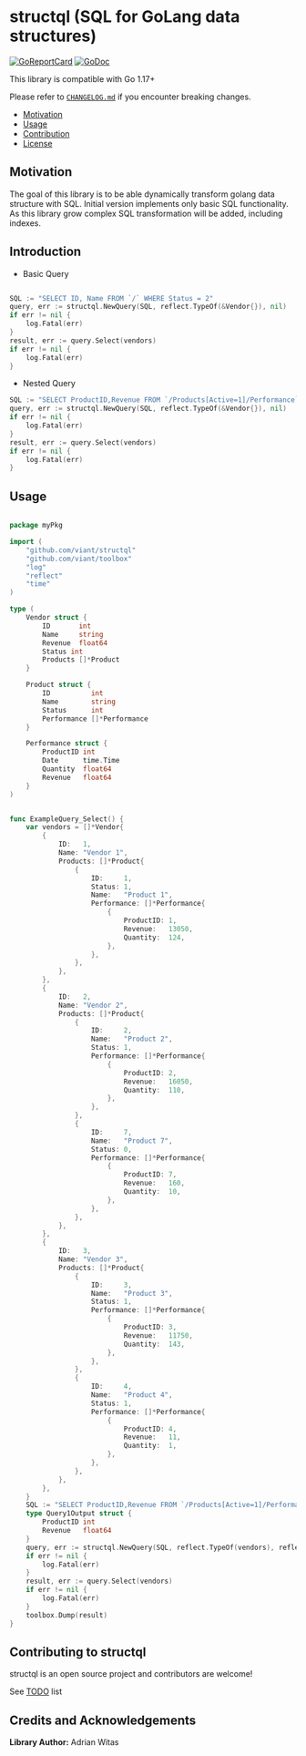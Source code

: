 # structql (SQL for GoLang data structures)

[![GoReportCard](https://goreportcard.com/badge/github.com/viant/structql)](https://goreportcard.com/report/github.com/viant/structql)
[![GoDoc](https://godoc.org/github.com/viant/structql?status.svg)](https://godoc.org/github.com/viant/structql)

This library is compatible with Go 1.17+

Please refer to [`CHANGELOG.md`](CHANGELOG.md) if you encounter breaking changes.

- [Motivation](#motivation)
- [Usage](#usage)
- [Contribution](#contributing-to-structql)
- [License](#license)

## Motivation

The goal of this library is to be able dynamically transform golang data structure with SQL.
Initial version implements only basic SQL functionality. 
As this library grow complex SQL transformation will be added, including indexes.


## Introduction

- Basic Query

```go

SQL := "SELECT ID, Name FROM `/` WHERE Status = 2"
query, err := structql.NewQuery(SQL, reflect.TypeOf(&Vendor{}), nil)
if err != nil {
    log.Fatal(err)
}	
result, err := query.Select(vendors)
if err != nil {
    log.Fatal(err)
}
```


- Nested Query

```go
SQL := "SELECT ProductID,Revenue FROM `/Products[Active=1]/Performance` WHERE Revenue > 100.0 "
query, err := structql.NewQuery(SQL, reflect.TypeOf(&Vendor{}), nil)
if err != nil {
    log.Fatal(err)
}	
result, err := query.Select(vendors)
if err != nil {
    log.Fatal(err)
}
```



## Usage

```go

package myPkg

import (
	"github.com/viant/structql"
	"github.com/viant/toolbox"
	"log"
	"reflect"
	"time"
)

type (
	Vendor struct {
		ID       int
		Name     string
		Revenue  float64
		Status int
		Products []*Product
	}

	Product struct {
		ID          int
		Name        string
		Status      int
		Performance []*Performance
	}

	Performance struct {
		ProductID int
		Date      time.Time
		Quantity  float64
		Revenue   float64
	}
)


func ExampleQuery_Select() {
	var vendors = []*Vendor{
		{
			ID:   1,
			Name: "Vendor 1",
			Products: []*Product{
				{
					ID:     1,
					Status: 1,
					Name:   "Product 1",
					Performance: []*Performance{
						{
							ProductID: 1,
							Revenue:   13050,
							Quantity:  124,
						},
					},
				},
			},
		},
		{
			ID:   2,
			Name: "Vendor 2",
			Products: []*Product{
				{
					ID:     2,
					Name:   "Product 2",
					Status: 1,
					Performance: []*Performance{
						{
							ProductID: 2,
							Revenue:   16050,
							Quantity:  110,
						},
					},
				},
				{
					ID:     7,
					Name:   "Product 7",
					Status: 0,
					Performance: []*Performance{
						{
							ProductID: 7,
							Revenue:   160,
							Quantity:  10,
						},
					},
				},
			},
		},
		{
			ID:   3,
			Name: "Vendor 3",
			Products: []*Product{
				{
					ID:     3,
					Name:   "Product 3",
					Status: 1,
					Performance: []*Performance{
						{
							ProductID: 3,
							Revenue:   11750,
							Quantity:  143,
						},
					},
				},
				{
					ID:     4,
					Name:   "Product 4",
					Status: 1,
					Performance: []*Performance{
						{
							ProductID: 4,
							Revenue:   11,
							Quantity:  1,
						},
					},
				},
			},
		},
	}
	SQL := "SELECT ProductID,Revenue FROM `/Products[Active=1]/Performance` WHERE Revenue > 100.0 "
	type Query1Output struct {
		ProductID int
		Revenue   float64
	}
	query, err := structql.NewQuery(SQL, reflect.TypeOf(vendors), reflect.TypeOf(Query1Output{}))
	if err != nil {
		log.Fatal(err)
	}
	result, err := query.Select(vendors)
	if err != nil {
		log.Fatal(err)
	}
	toolbox.Dump(result)
}

```


## Contributing to structql

structql is an open source project and contributors are welcome!

See [TODO](TODO.md) list

## Credits and Acknowledgements

**Library Author:** Adrian Witas

